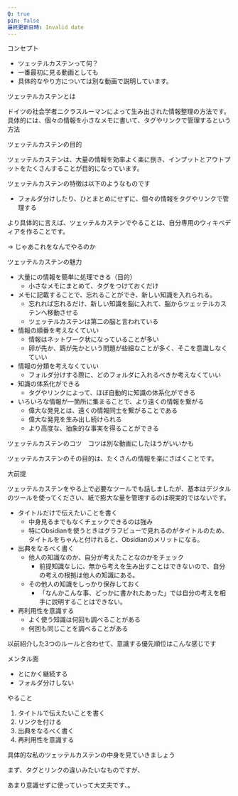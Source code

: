 ```yaml
---
Q: true
pin: false
最終更新日時: Invalid date
---
```

  

コンセプト

- ツェッテルカステンって何？
- 一番最初に見る動画としても
- 具体的なやり方については別な動画で説明しています。

  

ツェッテルカステンとは

ドイツの社会学者ニクラスルーマンによって生み出された情報整理の方法です。  
具体的には、個々の情報を小さなメモに書いて、タグやリンクで管理するという方法  

  

ツェッテルカステンの目的

ツェッテルカステンは、大量の情報を効率よく楽に捌き、インプットとアウトプットをたくさんすることが目的になっています。

  

ツェッテルカステンの特徴は以下のようなものです

- フォルダ分けしたり、ひとまとめにせずに、個々の情報をタグやリンクで管理する

より具体的に言えば、ツェッテルカステンでやることは、自分専用のウィキペディアを作ることです。

  

→ じゃあこれをなんでやるのか

ツェッテルカステンの魅力

- 大量にの情報を簡単に処理できる（目的）
    - 小さなメモにまとめて、タグをつけておくだけ
- メモに記載することで、忘れることができ、新しい知識を入れられる。
    - 忘れれば忘れるだけ、新しい知識を脳に入れて、脳からツェッテルカステンへ移動させる
    - ツェッテルカステンは第二の脳と言われている
- 情報の順番を考えなくていい
    - 情報はネットワーク状になっていることが多い
    - 卵が先か、鶏が先かという問題が些細なことが多く、そこを意識しなくていい
- 情報の分類を考えなくていい
    - フォルダ分けする際に、どのフォルダに入れるべきか考えなくていい
- 知識の体系化ができる
    - タグやリンクによって、ほぼ自動的に知識の体系化ができる
- いろいろな情報が一箇所に集まることで、より遠くの情報を繋がる
    - 偉大な発見とは、遠くの情報同士を繋がることである
    - 偉大な発見を生み出し続けられる
    - より高度な、抽象的な事実を得ることができる

  

  

  

ツェッテルカステンのコツ　コツは別な動画にしたほうがいいかも

ツェッテルカステンのその目的は、たくさんの情報を楽にさばくことです。

大前提

ツェッテルカステンをやる上で必要なツールでも話しましたが、基本はデジタルのツールを使ってください、紙で膨大な量を管理するのは現実的ではないです。

- タイトルだけで伝えたいことを書く
    - 中身見るまでもなくチェックできるのは強み
    - 特にObsidianを使うときはグラフビューで見れるのがタイトルのため、タイトルをちゃんと付けれると、Obsidianのメリットになる。
- 出典をなるべく書く
    - 他人の知識なのか、自分が考えたことなのかをチェック
        - 前提知識なしに、無から考えを生み出すことはできないので、自分の考えの根拠は他人の知識にある。
    - その他人の知識をしっかり保存しておく
        - 「なんかこんな事、どっかに書かれたあった」では自分の考えを相手に説明することはできない。
- 再利用性を意識する
    - よく使う知識は何回も調べることがある
    - 何回も同じことを調べることがある

  

  

以前紹介した3つのルールと合わせて、意識する優先順位はこんな感じです

メンタル面

- とにかく継続する
- フォルダ分けしない

やること

1. タイトルで伝えたいことを書く
2. リンクを付ける
3. 出典をなるべく書く
4. 再利用性を意識する

  

  

具体的な私のツェッテルカステンの中身を見ていきましょう

まず、タグとリンクの違いみたいなものですが、

あまり意識せずに使っていって大丈夫です、。